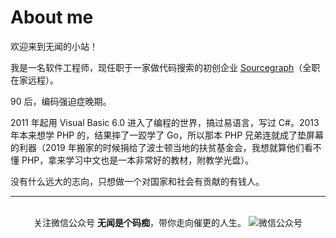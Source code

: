 # About me

欢迎来到无闻的小站！

我是一名软件工程师，现任职于一家做代码搜索的初创企业 [Sourcegraph](https://sourcegraph.com)（全职在家远程）。

90 后，编码强迫症晚期。

2011 年起用 Visual Basic 6.0 进入了编程的世界，搞过易语言，写过 C#。2013 年本来想学 PHP 的，结果摔了一跤学了 Go，所以那本 PHP 兄弟连就成了垫屏幕的利器（2019 年搬家的时候捐给了波士顿当地的扶贫基金会，我想就算他们看不懂 PHP，拿来学习中文也是一本非常好的教材，附教学光盘）。

没有什么远大的志向，只想做一个对国家和社会有贡献的有钱人。

---

<br/> 
<div align="center">关注微信公众号 <b>无闻是个码痴</b>，带你走向催更的人生。
<img src="/img/wechat_qrcode.jpg" alt="微信公众号"></div>
